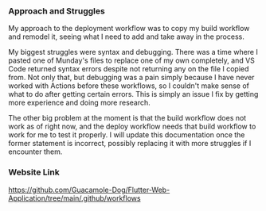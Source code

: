 ### Approach and Struggles
My approach to the deployment workflow was to copy my build workflow and remodel it, seeing what I need to add and take away in the process.

My biggest struggles were syntax and debugging. There was a time where I pasted one of Munday's files to replace one of my own completely, and VS Code returned syntax errors despite not returning any on the file I copied from. Not only that, but debugging was a pain simply because I have never worked with Actions before these workflows, so I couldn't make sense of what to do after getting certain errors. This is simply an issue I fix by getting more experience and doing more research.

The other big problem at the moment is that the build workflow does not work as of right now, and the deploy workflow needs that build workflow to work for me to test it properly. I will update this documentation once the former statement is incorrect, possibly replacing it with more struggles if I encounter them.


### Website Link
https://github.com/Guacamole-Dog/Flutter-Web-Application/tree/main/.github/workflows
